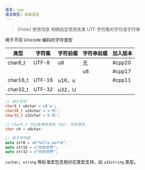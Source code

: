 ```yaml
---
语言: cpp
语法类型: 高级语法
---
```

> [!note] 使用场景
> 明确指定使用各类 UTF 字符集的字符或字符串

用于不同 Unicode 编码的字符类型

| 类型            | 字符集         | 字符前缀        | 字符串前缀 | 加入版本   |
| ------------- | ----------- | ----------- | ----- | ------ |
| char8_t<br /> | UTF-8<br /> | u8<br />    | 无     | #cpp20 |
|               |             |             | u8    | #cpp17 |
| char16_t      | UTF-16      | u16，u<br /> |       | #cpp11 |
| char32_t      | UTF-32      | u32，U       |       |        |

```cpp
// 用于字符
char8_t u8char = u8'a';
char16_t u16char = u'你';
char32_t u32char = U'好';

// char8_t 可以直接转换成 char，但有警告
char ch = u8char;

// 用于字符串
auto str8 = u8"hello world";
auto str16 = u"你好世界";
auto str32 = U"你好世界";
```

`cuchar`，`string` 等标准库包含相对应类型支持，如 `u32string` 类型。